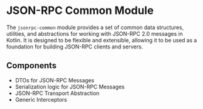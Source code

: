 # JSON-RPC Common Module

The `jsonrpc-common` module provides a set of common data structures, utilities, and abstractions for working with JSON-RPC 2.0 messages in Kotlin. It is designed to be flexible and extensible, allowing it to be used as a foundation for building JSON-RPC clients and servers.

## Components

- DTOs for JSON-RPC Messages
- Serialization logic for JSON-RPC Messages
- JSON-RPC Transport Abstraction
- Generic Interceptors